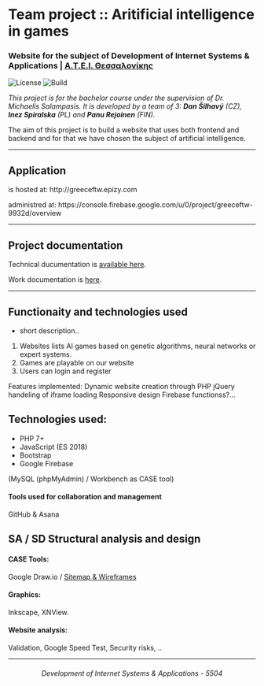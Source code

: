 <h1 id="AI-Algorithms-website">Team project :: Aritificial intelligence in games</h1>

<h3>Website for the subject of Development of Internet Systems & Applications | <a href="https://www.teithe.gr">Α.Τ.Ε.Ι. Θεσσαλονίκης</a></h3>

<p><img src="https://poser.pugx.org/pugx/badge-poser/license?format=flat" alt="License" />
  <img src="https://img.shields.io/scrutinizer/build/g/filp/whoops.svg" alt="Build" /></p>

<p><em>This project is for the bachelor course under the supervision of Dr. Michaelis Salampasis. It is developed by a team of 3: <strong>Dan Šilhavý</strong> (CZ), <strong>Inez Spiralska</strong> (PL) and <strong>Panu Rejoinen</strong> (FIN).</em> </p>

<p>The aim of this project is to build a website that uses both frontend and backend and for that we have chosen the subject of artificial intelligence.</p>

<hr />

<h2 id="applicationurl">Application</h2>

<p>is hosted at: http://greeceftw.epizy.com</p>
<p>administred at: https://console.firebase.google.com/u/0/project/greeceftw-9932d/overview</p>

<hr />

<h2 id="projectdocumentation">Project documentation</h2>

<p>Technical ducumentation is <a href="https://github.com/Mr-Socrates/AI-Algorithms-website-/wiki">available here</a>.</p>

<p>Work documentation is <a href="https://app.asana.com/0/880550799150518/board">here</a>.</p>

<hr/>

<h2 id="technologies">Functionaity and technologies used</h2>

+ short description..
1) Websites lists AI games based on genetic algorithms, neural networks or expert systems.
2) Games are playable on our website
3) Users can login and register

Features implemented:
Dynamic website creation through PHP
jQuery handeling of iframe loading
Responsive design
Firebase functionss?...

<h2 id="technologies">Technologies used:</h2>

<ul>
  <li>PHP 7+</li>
  <li>JavaScript (ES 2018)</li>
  <li>Bootstrap</li>
  <li>Google Firebase</li>
</ul>

(MySQL (phpMyAdmin) / Workbench as CASE tool)

<h4>Tools used for collaboration and management</h4>
<p>GitHub & Asana</p>

<h2 id="technologies">SA / SD Structural analysis and design </h2>
<h4>CASE Tools:</h4>
<p>Google Draw.io / <a href="https://drive.google.com/drive/folders/1AskvlzZyw1It3XFNKYXUNZxpCpBsjj38?usp=sharing">Sitemap & Wireframes</a></p>

<h4>Graphics:</h4>
<p>Inkscape, XNView.</p>

<h4>Website analysis:</h4>
<p>Validation, Google Speed Test, Security risks, ..</p>

<hr/>
<p align="center">
    <h6 align="center"> Development of Internet Systems & Applications - 5504</h6>
    <br>
</p>

